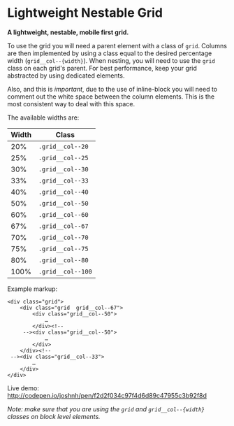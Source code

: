 Lightweight Nestable Grid
=========================

__A lightweight, nestable, mobile first grid.__

To use the grid you will need a parent element with a class of `grid`. Columns are then implemented by using a class equal to the desired percentage width (`grid__col--{width}`). When nesting, you will need to use the `grid` class on each grid's parent. For best performance, keep your grid abstracted by using dedicated elements.

Also, and this is _important_, due to the use of inline-block you will need to comment out the white space between the column elements. This is the most consistent way to deal with this space.

The available widths are:

| Width | Class             |
| ----- | ----------------  |
| 20%   | `.grid__col--20`  |
| 25%   | `.grid__col--25`  |
| 30%   | `.grid__col--30`  |
| 33%   | `.grid__col--33`  |
| 40%   | `.grid__col--40`  |
| 50%   | `.grid__col--50`  |
| 60%   | `.grid__col--60`  |
| 67%   | `.grid__col--67`  |
| 70%   | `.grid__col--70`  |
| 75%   | `.grid__col--75`  |
| 80%   | `.grid__col--80`  |
| 100%  | `.grid__col--100` |

Example markup:

~~~
<div class="grid">
	<div class="grid  grid__col--67">
		<div class="grid__col--50">
			…
		</div><!--
	 --><div class="grid__col--50">
			…
		</div>
	</div><!--
 --><div class="grid__col--33">
		…
	</div>
</div>
~~~

Live demo: http://codepen.io/joshnh/pen/f2d2f034c97f4d6d89c47955c3b92f8d

_Note: make sure that you are using the `grid` and `grid__col--{width}` classes on block level elements._
